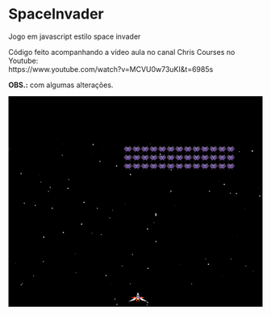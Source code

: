 # SpaceInvader
<p>
    Jogo em javascript estilo space invader
</p>

<p>
    Código feito acompanhando a vídeo aula no canal Chris Courses no Youtube: <br />
    https://www.youtube.com/watch?v=MCVU0w73uKI&t=6985s
</p>

<p>
    <strong>OBS.:</strong> com algumas alterações.
</p>

<img src="https://github.com/Fabiano-Lages/SpaceInvader/blob/main/img/Thumb.png" />
